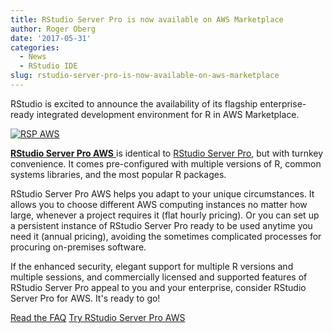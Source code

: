```yaml
---
title: RStudio Server Pro is now available on AWS Marketplace
author: Roger Oberg
date: '2017-05-31'
categories:
  - News
  - RStudio IDE
slug: rstudio-server-pro-is-now-available-on-aws-marketplace
---
```


RStudio is excited to announce the availability of its flagship enterprise-ready integrated development environment for R in AWS Marketplace.

[![RSP AWS](https://rstudioblog.files.wordpress.com/2017/05/rsp-aws.png)](https://aws.amazon.com/marketplace/pp/B06W2G9PRY/?ref=_ptnr_devblg_)

[**RStudio Server Pro AWS** ](https://aws.amazon.com/marketplace/pp/B06W2G9PRY/?ref=_ptnr_devblg_)is identical to [RStudio Server Pro](https://www.rstudio.com/products/rstudio-server-pro/), but with turnkey convenience. It comes pre-configured with multiple versions of R, common systems libraries, and the most popular R packages.

RStudio Server Pro AWS helps you adapt to your unique circumstances. It allows you to choose different AWS computing instances no matter how large, whenever a project requires it (flat hourly pricing). Or you can set up a persistent instance of RStudio Server Pro ready to be used anytime you need it (annual pricing), avoiding the sometimes complicated processes for procuring on-premises software.

If the enhanced security, elegant support for multiple R versions and multiple sessions, and commercially licensed and supported features of RStudio Server Pro appeal to you and your enterprise, consider RStudio Server Pro for AWS. It's ready to go!

[Read the FAQ](https://support.rstudio.com/hc/en-us/articles/115007144848-FAQ-for-RStudio-Server-Pro-AWS)         [Try RStudio Server Pro AWS](https://aws.amazon.com/marketplace/pp/B06W2G9PRY/?ref=_ptnr_devblg_)
